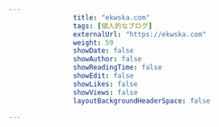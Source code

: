 ---
                title: "ekwska.com"
                tags: [個人的なブログ]
                externalUrl: "https://ekwska.com"
                weight: 59
                showDate: false
                showAuthor: false
                showReadingTime: false
                showEdit: false
                showLikes: false
                showViews: false
                layoutBackgroundHeaderSpace: false
                ---

